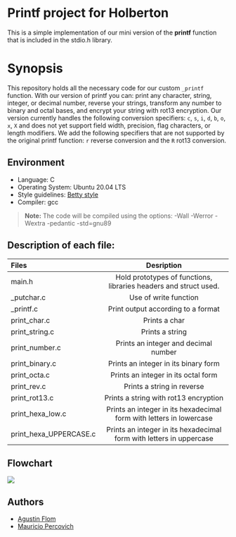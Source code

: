 # Printf project for Holberton

This is a simple implementation of our mini version of the **printf** function that is included in the stdio.h library. 

# Synopsis

This repository holds all the necessary code for our custom `_printf` function. With our version of printf you can: print any character, string, integer, or decimal number, reverse your strings, transform any number to binary and octal bases, and encrypt your string with rot13 encryption.
Our version currently handles the following conversion specifiers: `c`, `s`, `i`, `d`, `b`, `o`, `x`, `X` and does not yet support field width, precision, flag characters, or length modifiers. 
We add the following specifiers that are not supported by the original printf function: `r` reverse conversion and the `R` rot13 conversion.

## Environment 
* Language: C
* Operating System: Ubuntu 20.04 LTS
* Style guidelines: [Betty style](https://github.com/holbertonschool/Betty/wiki)
* Compiler: gcc 
 > **Note:** The code will be compiled using the options: -Wall -Werror -Wextra -pedantic -std=gnu89

## Description of each file:

| Files          |Desription
|:----------------|:-------------------------------:|
|main.h|Hold prototypes of functions, libraries headers and struct used.                   
|_putchar.c |Use of write function
|_printf.c |Print output according to a format                       
|print_char.c  |Prints a char
|print_string.c |Prints a string
|print_number.c |Prints an integer and decimal number
|print_binary.c |Prints an integer in its binary form
|print_octa.c |Prints an integer in its octal form
|print_rev.c | Prints a string in reverse
|print_rot13.c | Prints a string with rot13 encryption
|print_hexa_low.c | Prints an integer in  its hexadecimal form with letters in lowercase
|print_hexa_UPPERCASE.c | Prints an integer in its hexadecimal form with letters in uppercase

## Flowchart

<img src ="https://user-images.githubusercontent.com/64185026/158588761-c4d89506-1e20-4151-b0b2-604518585e9f.png">

## Authors

* [Agustin Flom](https://github.com/agusfl)
* [Mauricio Percovich](https://github.com/MauriPercovich)
